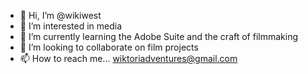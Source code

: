 - 👋 Hi, I’m @wikiwest
- 👀 I’m interested in media
- 🌱 I’m currently learning the Adobe Suite and the craft of filmmaking
- 💞️ I’m looking to collaborate on film projects
- 📫 How to reach me... wiktoriadventures@gmail.com

<!---
wikiwest/wikiwest is a ✨ special ✨ repository because its `README.md` (this file) appears on your GitHub profile.
You can click the Preview link to take a look at your changes.
--->
